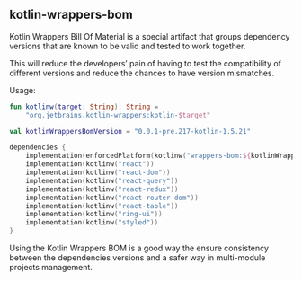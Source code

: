 ## kotlin-wrappers-bom

Kotlin Wrappers Bill Of Material is a special artifact that groups dependency versions that are known to be valid and
tested to work together.

This will reduce the developers’ pain of having to test the compatibility of different versions and reduce the chances
to have version mismatches.

Usage:

```kotlin
fun kotlinw(target: String): String =
    "org.jetbrains.kotlin-wrappers:kotlin-$target"

val kotlinWrappersBomVersion = "0.0.1-pre.217-kotlin-1.5.21"

dependencies {
    implementation(enforcedPlatform(kotlinw("wrappers-bom:${kotlinWrappersBomVersion}")))
    implementation(kotlinw("react"))
    implementation(kotlinw("react-dom"))
    implementation(kotlinw("react-query"))
    implementation(kotlinw("react-redux"))
    implementation(kotlinw("react-router-dom"))
    implementation(kotlinw("react-table"))
    implementation(kotlinw("ring-ui"))
    implementation(kotlinw("styled"))
}
```

Using the Kotlin Wrappers BOM is a good way the ensure consistency between the dependencies versions and a safer way in
multi-module projects management.